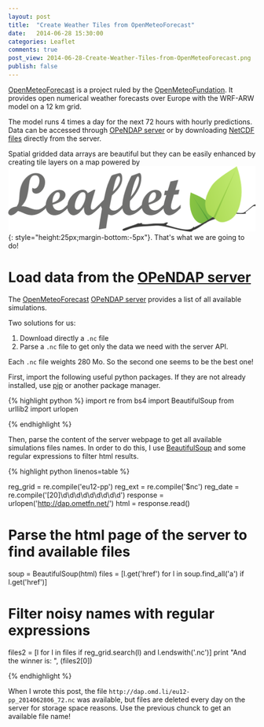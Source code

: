```yaml
---
layout: post
title:  "Create Weather Tiles from OpenMeteoForecast"
date:   2014-06-28 15:30:00
categories: Leaflet
comments: true
post_view: 2014-06-28-Create-Weather-Tiles-from-OpenMeteoForecast.png
publish: false
---
```


[OpenMeteoForecast][OpenMeteoForecast-Site] is a project ruled by the [OpenMeteoFundation][OpenMeteoFundation-Site]. It provides open numerical weather forecasts over Europe with the WRF-ARW model on a 12 km grid.

The model runs 4 times a day for the next 72 hours with hourly predictions. Data can be accessed through [OPeNDAP server][OPeNDAP-server-Site] or by downloading [NetCDF files][NetCDF-files-Site] directly from the server.

Spatial gridded data arrays are beautiful but they can be easily enhanced by creating tile layers on a map powered by ![Leaflet](/images/logos/leaflet.png){: style="height:25px;margin-bottom:-5px"}. That's what we are going to do!

<script src="http://cdn.leafletjs.com/leaflet-0.7.3/leaflet.js"></script>
<script type="text/javascript" src="data.json"></script>
<div id="map"> </div>
<script type="text/javascript">
    var map = L.map('map').setView([47, 3], 3);
    L.tileLayer('http://{s}.tile.openstreetmap.org/{z}/{x}/{y}.png', {
            maxZoom: 18
            }).addTo(map);    L.tileLayer('http://localhost:8080/src/2014-06-28-Create-Weather-Tiles-from-OpenMeteoForecast/tile/{z}/{x}/{y}.png',{tms: true,opacity: 0.8}).addTo(map);
</script>


Load data from the [OPeNDAP server][OPeNDAP-server-Site]
===========================================================

The [OpenMeteoForecast][OpenMeteoForecast-Site] [OPeNDAP server][OPeNDAP-server-Site] provides a list of all available simulations.

Two solutions for us:
1. Download directly a `.nc` file
2. Parse a `.nc` file to get only the data we need with the server API.

Each `.nc` file weights 280 Mo. So the second one seems to be the best one!

First, import the following useful python packages. If they are not already installed, use [pip][pip-Site] or another package manager.

{% highlight python %}
import re
from bs4 import BeautifulSoup
from urllib2 import urlopen

{% endhighlight %}

Then, parse the content of the server webpage to get all available simulations files names. In order to do this, I use [BeautifulSoup][BeautifulSoup-Site] and some regular expressions to filter html results.

{% highlight python linenos=table %}

reg_grid = re.compile('eu12-pp')
reg_ext = re.compile('$nc')
reg_date = re.compile('[20]\d\d\d\d\d\d\d\d\d')
response = urlopen('http://dap.ometfn.net/')
html = response.read()
# Parse the html page of the server to find available files
soup = BeautifulSoup(html)
files = [l.get('href') for l in soup.find_all('a') if l.get('href')]
# Filter noisy names with regular expressions
files2 = [l for l in files if reg_grid.search(l) and l.endswith('.nc')]
print "And the winner is: ", (files2[0])

{% endhighlight %}

When I wrote this post, the file `http://dap.omd.li/eu12-pp_2014062806_72.nc` was available, but files are deleted every day on the server for storage space reasons. Use the previous chunck to get an available file name!










[BeautifulSoup-Site]: http://www.crummy.com/software/BeautifulSoup/
[pip-Site]: https://pip.pypa.io/en/latest/installing.html
[OpenMeteoFundation-Site]: http://openmeteofoundation.org/
[OpenMeteoForecast-Site]:https://openmeteoforecast.org/wiki/Main_Page
[OPeNDAP-server-Site]: http://www.opendap.org/
[NetCDF-files-Site]: http://dap.ometfn.net/
[Leaflet-Site]: http://leafletjs.com/
